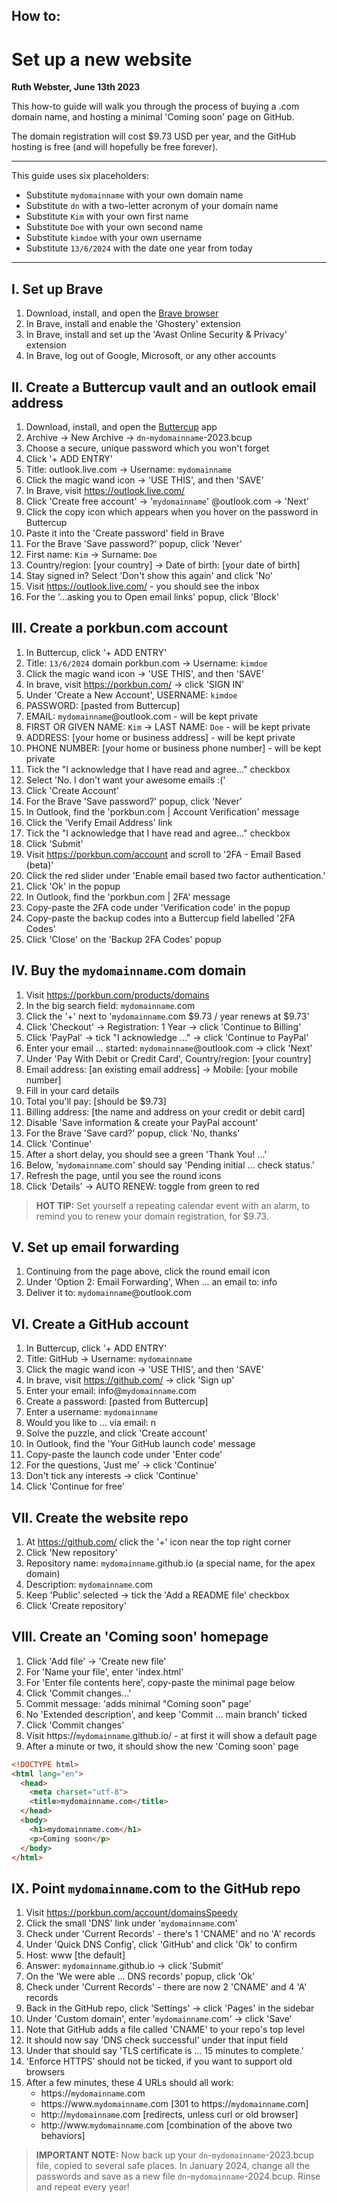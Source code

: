 ## How to:
# Set up a new website

__Ruth Webster, June 13th 2023__

This how-to guide will walk you through the process of buying a .com domain
name, and hosting a minimal 'Coming soon' page on GitHub.

The domain registration will cost $9.73 USD per year, and the GitHub hosting is
free (and will hopefully be free forever).

---

This guide uses six placeholders:
- Substitute `mydomainname` with your own domain name
- Substitute `dn` with a two-letter acronym of your domain name
- Substitute `Kim` with your own first name
- Substitute `Doe` with your own second name
- Substitute `kimdoe` with your own username
- Substitute `13/6/2024` with the date one year from today

---

## I. Set up Brave

1. Download, install, and open the [Brave browser](https://brave.com/download/)
2. In Brave, install and enable the 'Ghostery' extension
3. In Brave, install and set up the 'Avast Online Security & Privacy' extension
4. In Brave, log out of Google, Microsoft, or any other accounts

## II. Create a Buttercup vault and an outlook email address

1. Download, install, and open the [Buttercup](https://buttercup.pw/) app
2. Archive -> New Archive -> `dn`-`mydomainname`-2023.bcup
3. Choose a secure, unique password which you won't forget
4. Click '+ ADD ENTRY'
5. Title: outlook.live.com -> Username: `mydomainname`
6. Click the magic wand icon -> 'USE THIS', and then 'SAVE'
7. In Brave, visit https://outlook.live.com/
8. Click 'Create free account' -> '`mydomainname`' @outlook.com -> 'Next'
9. Click the copy icon which appears when you hover on the password in Buttercup
10. Paste it into the 'Create password' field in Brave
11. For the Brave 'Save password?' popup, click 'Never'
12. First name: `Kim` -> Surname: `Doe`
13. Country/region: [your country] -> Date of birth: [your date of birth]
14. Stay signed in? Select 'Don't show this again' and click 'No'
15. Visit https://outlook.live.com/ - you should see the inbox
16. For the '...asking you to Open email links' popup, click 'Block'

## III. Create a porkbun.com account

1. In Buttercup, click '+ ADD ENTRY'
2. Title: `13/6/2024` domain porkbun.com -> Username: `kimdoe`
3. Click the magic wand icon -> 'USE THIS', and then 'SAVE'
4. In brave, visit https://porkbun.com/ -> click 'SIGN IN'
5. Under 'Create a New Account', USERNAME: `kimdoe`
6. PASSWORD: [pasted from Buttercup]
7. EMAIL: `mydomainname`@outlook.com - will be kept private
8. FIRST OR GIVEN NAME: `Kim` -> LAST NAME: `Doe` - will be kept private
9. ADDRESS: [your home or business address] - will be kept private
10. PHONE NUMBER: [your home or business phone number] - will be kept private
11. Tick the "I acknowledge that I have read and agree..." checkbox
12. Select 'No. I don't want your awesome emails :('
13. Click 'Create Account'
14. For the Brave 'Save password?' popup, click 'Never'
15. In Outlook, find the 'porkbun.com | Account Verification' message
16. Click the 'Verify Email Address' link
17. Tick the "I acknowledge that I have read and agree..." checkbox
18. Click 'Submit'
19. Visit https://porkbun.com/account and scroll to '2FA - Email Based (beta)'
20. Click the red slider under 'Enable email based two factor authentication.'
21. Click 'Ok' in the popup
22. In Outlook, find the 'porkbun.com | 2FA' message
23. Copy-paste the 2FA code under 'Verification code' in the popup
24. Copy-paste the backup codes into a Buttercup field labelled '2FA Codes'
25. Click 'Close' on the 'Backup 2FA Codes' popup

## IV. Buy the `mydomainname`.com domain

1. Visit https://porkbun.com/products/domains
2. In the big search field: `mydomainname`.com
3. Click the '+' next to '`mydomainname`.com $9.73 / year renews at $9.73'
4. Click 'Checkout' -> Registration: 1 Year -> click 'Continue to Billing'
5. Click 'PayPal' -> tick "I acknowledge ..." -> click 'Continue to PayPal'
6. Enter your email ... started: `mydomainname`@outlook.com -> click 'Next'
7. Under 'Pay With Debit or Credit Card', Country/region: [your country]
8. Email address: [an existing email address] -> Mobile: [your mobile number]
9. Fill in your card details
10. Total you'll pay: [should be $9.73]
11. Billing address: [the name and address on your credit or debit card]
12. Disable 'Save information & create your PayPal account'
13. For the Brave 'Save card?' popup, click 'No, thanks'
14. Click 'Continue'
15. After a short delay, you should see a green 'Thank You! ...'
16. Below, '`mydomainname`.com' should say 'Pending initial ... check status.'
17. Refresh the page, until you see the round icons
18. Click 'Details' -> AUTO RENEW: toggle from green to red

> __HOT TIP:__ Set yourself a repeating calendar event with an alarm, to remind
> you to renew your domain registration, for $9.73.

## V. Set up email forwarding

1. Continuing from the page above, click the round email icon
2. Under 'Option 2: Email Forwarding', When ... an email to: info
3. Deliver it to: `mydomainname`@outlook.com

## VI. Create a GitHub account

1. In Buttercup, click '+ ADD ENTRY'
2. Title: GitHub -> Username: `mydomainname`
3. Click the magic wand icon -> 'USE THIS', and then 'SAVE'
4. In brave, visit https://github.com/ -> click 'Sign up'
5. Enter your email: info@`mydomainname`.com
6. Create a password: [pasted from Buttercup]
7. Enter a username: `mydomainname`
8. Would you like to ... via email: n
9. Solve the puzzle, and click 'Create account'
10. In Outlook, find the 'Your GitHub launch code' message
11. Copy-paste the launch code under 'Enter code'
12. For the questions, 'Just me' -> click 'Continue'
13. Don't tick any interests -> click 'Continue'
14. Click 'Continue for free'

## VII. Create the website repo

1. At https://github.com/ click the '+' icon near the top right corner
2. Click 'New repository'
3. Repository name: `mydomainname`.github.io (a special name, for the apex domain)
4. Description: `mydomainname`.com
5. Keep 'Public' selected -> tick the 'Add a README file' checkbox
6. Click 'Create repository'

## VIII. Create an 'Coming soon' homepage

1. Click 'Add file' -> 'Create new file'
2. For 'Name your file', enter 'index.html'
3. For 'Enter file contents here', copy-paste the minimal page below
4. Click 'Commit changes...'
5. Commit message: 'adds minimal "Coming soon" page'
6. No 'Extended description', and keep 'Commit ... main branch' ticked
7. Click 'Commit changes'
8. Visit https://`mydomainname`.github.io/ - at first it will show a default page
9. After a minute or two, it should show the new 'Coming soon' page

```html
<!DOCTYPE html>
<html lang="en">
  <head>
    <meta charset="utf-8">
    <title>mydomainname.com</title>
  </head>
  <body>
    <h1>mydomainname.com</h1>
    <p>Coming soon</p>
  </body>
</html>
```

## IX. Point `mydomainname`.com to the GitHub repo

1. Visit https://porkbun.com/account/domainsSpeedy
2. Click the small 'DNS' link under '`mydomainname`.com'
3. Check under 'Current Records' - there's 1 'CNAME' and no 'A' records
4. Under 'Quick DNS Config', click 'GitHub' and click 'Ok' to confirm
5. Host: www [the default]
6. Answer: `mydomainname`.github.io -> click 'Submit'
7. On the 'We were able ... DNS records' popup, click 'Ok'
8. Check under 'Current Records' - there are now 2 'CNAME' and 4 'A' records
9. Back in the GitHub repo, click 'Settings' -> click 'Pages' in the sidebar
10. Under 'Custom domain', enter '`mydomainname`.com' -> click 'Save'
11. Note that GitHub adds a file called 'CNAME' to your repo's top level
12. It should now say 'DNS check successful' under that input field
13. Under that should say 'TLS certificate is ... 15 minutes to complete.'
14. 'Enforce HTTPS' should not be ticked, if you want to support old browsers
15. After a few minutes, these 4 URLs should all work:
    - https://`mydomainname`.com
    - https://www.`mydomainname`.com [301 to https://`mydomainname`.com]
    - http://`mydomainname`.com [redirects, unless curl or old browser]
    - http://www.`mydomainname`.com [combination of the above two behaviors]

> __IMPORTANT NOTE:__ Now back up your `dn`-`mydomainname`-2023.bcup file,
> copied to several safe places. In January 2024, change all the passwords and
> save as a new file `dn`-`mydomainname`-2024.bcup. Rinse and repeat every year!
